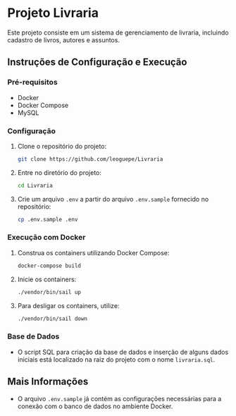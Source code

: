 
# Projeto Livraria

Este projeto consiste em um sistema de gerenciamento de livraria, incluindo cadastro de livros, autores e assuntos.

## Instruções de Configuração e Execução

### Pré-requisitos

- Docker
- Docker Compose
- MySQL

### Configuração

1. Clone o repositório do projeto:
   ```bash
   git clone https://github.com/leoguepe/Livraria
   ```
2. Entre no diretório do projeto:
   ```bash
   cd Livraria
   ```
3. Crie um arquivo `.env` a partir do arquivo `.env.sample` fornecido no repositório:
   ```bash
   cp .env.sample .env
   ```

### Execução com Docker

1. Construa os containers utilizando Docker Compose:
   ```bash
   docker-compose build
   ```
2. Inicie os containers:
   ```bash
   ./vendor/bin/sail up
   ```
3. Para desligar os containers, utilize:
   ```bash
   ./vendor/bin/sail down
   ```

### Base de Dados

- O script SQL para criação da base de dados e inserção de alguns dados iniciais está localizado na raiz do projeto com o nome `livraria.sql`.


## Mais Informações

- O arquivo `.env.sample` já contém as configurações necessárias para a conexão com o banco de dados no ambiente Docker.
